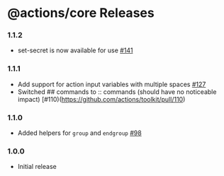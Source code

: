 # @actions/core Releases

### 1.1.2

- set-secret is now available for use [#141](https://github.com/actions/toolkit/issues/141)

### 1.1.1

- Add support for action input variables with multiple spaces [#127](https://github.com/actions/toolkit/issues/127)
- Switched ## commands to :: commands (should have no noticeable impact) [#110)(https://github.com/actions/toolkit/pull/110)

### 1.1.0

- Added helpers for `group` and `endgroup` [#98](https://github.com/actions/toolkit/pull/98)

### 1.0.0

- Initial release
